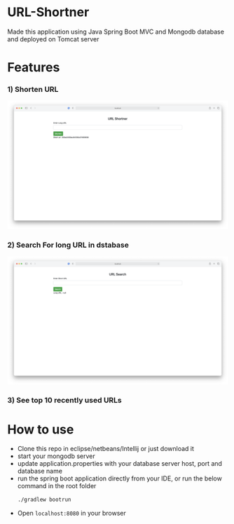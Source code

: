 # URL-Shortner
Made this application using Java Spring Boot MVC and Mongodb database and deployed on Tomcat server
# Features

### 1) Shorten URL
![shorten](/images/shorten.png)

### 2) Search For long URL in dstabase
![search](/images/search.png)

### 3) See top 10 recently used URLs

# How to use
* Clone this repo in eclipse/netbeans/Intellij or just download it
* start your mongodb server
* update application.properties with your database server host, port and database name
* run the spring boot application directly from your IDE, or run the below command in the root folder
  ```bash
  ./gradlew bootrun
  ```
* Open ``` localhost:8080 ``` in your browser
